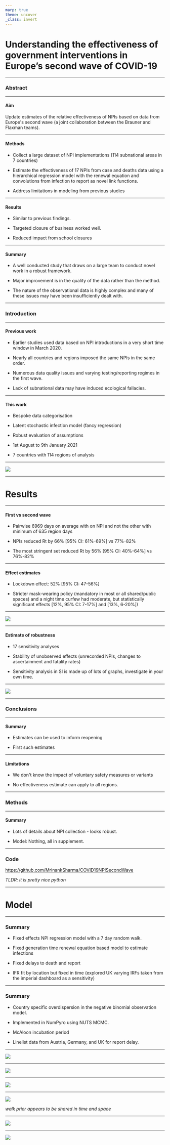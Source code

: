 ```yaml
---
marp: true
theme: uncover
_class: invert
---
```


# Understanding the effectiveness of government interventions in Europe’s second wave of COVID-19

---

### Abstract

---

#### Aim

Update estimates of the relative effectiveness of NPIs based on data from Europe's second wave (a joint collaboration between the Brauner and Flaxman teams).

---

#### Methods 

- Collect a large dataset of NPI implementations (114 subnational areas in 7 countries)

- Estimate the effectiveness of 17 NPIs from case and deaths data using a hierarchical regression model with the renewal equation and convolutions from infection to report as novel link functions. 

- Address limitations in modeling from previous studies

---

#### Results
 
- Similar to previous findings.

- Targeted closure of business worked well.

- Reduced impact from school closures

---

#### Summary

- A well conducted study that draws on a large team to conduct novel work in a robust framework.

- Major improvement is in the quality of the data rather than the method.

- The nature of the observational data is highly complex and many of these issues may have been insufficiently dealt with.
 
---

### Introduction

--- 

#### Previous work

- Earlier studies used data based on NPI introductions in a very short time window in March 2020. 

- Nearly all countries and regions imposed the same NPIs in the same order.

- Numerous data quality issues and varying testing/reporting regimes in the first wave.

- Lack of subnational data may have induced ecological fallacies.

---

  #### This work

 - Bespoke data categorisation

 - Latent stochastic infection model (fancy regression)

 - Robust evaluation of assumptions

 - 1st August to 9th January 2021

 - 7 countries with 114 regions of analysis

---

![](fig-1.png)

---

# Results 

---

#### First vs second wave

- Pairwise 6969 days on average with on NPI and not the other with minimum of 635 region days

- NPIs reduced Rt by 66% [95% CI: 61%-69%] vs 77%-82%

- The most stringent set reduced Rt by  56% [95% CI: 40%-64%] vs 76%-82%

---

#### Effect estimates

- Lockdown effect: 52% [95% CI: 47-56%]

- Stricter mask-wearing policy (mandatory in most or all shared/public spaces) and a night time curfew had moderate, but statistically significant effects [12%, 95% CI: 7-17%] and [13%, 6-20%])
---

![](eff-estimates.png)

---

#### Estimate of robustness

- 17 sensitivity analyses

- Stability of unobserved effects (unrecorded NPIs, changes to ascertainment and fatality rates)

- Sensitivity analysis in SI is made up of lots of graphs, investigate in your own time.

---

![](sens.png)

---

### Conclusions

---

#### Summary

- Estimates can be used to inform reopening

- First such estimates

---

#### Limitations

- We don't know the impact of voluntary safety measures or variants

- No effectiveness estimate can apply to all regions.

---

### Methods

---

#### Summary

- Lots of details about NPI collection - looks robust. 

- Model: Nothing, all in supplement. 

---

### Code

https://github.com/MrinankSharma/COVID19NPISecondWave

*TLDR: it is pretty nice python*

---

# Model

---
### Summary

- Fixed effects NPI regression model with a 7 day random walk.

- Fixed generation time renewal equation based model to estimate infections

- Fixed delays to death and report 

- IFR fit by location but fixed  in time (explored UK varying IRFs taken from the imperial dashboard as a sensitivity)

---

### Summary

- Country specific overdispersion in the negative binomial observation model.

- Implemented in NumPyro using NUTS MCMC.

- McAloon incubation period

- Linelist data from Austria, Germany, and UK for report delay.

---

![](model.png)

---


![](rt.png)

---

![](rt-priors.png)

---

![](rw.png)

*walk prior appears to be shared in time and space*


---

![](infections.png)

---

![](delays.png)
